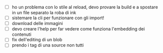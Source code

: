 
- [ ] ho un problema con lo stile al reload, devo provare la build e a spostare in un file separato la roba di ink
- [ ] sistemare la cli per funzionare con gli import!
- [ ] download delle immagini
- [ ] devo creare l'help per far vedere come funziona l'embedding dei contenuti
- [ ] fix dell'editing di un blob
- [ ] prendo i tag di una source non tutti
